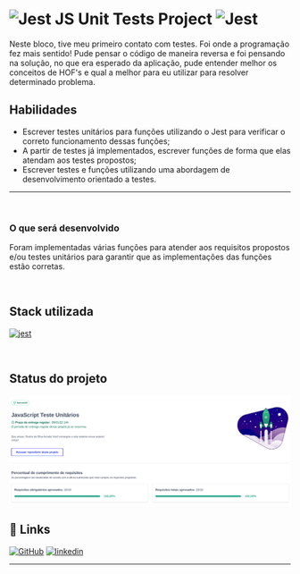 # ![Jest](https://www.vectorlogo.zone/logos/jestjsio/jestjsio-icon.svg)  JS Unit Tests Project ![Jest](https://img.shields.io/badge/-jest-%23C21325?style=for-the-badge&logo=jest&logoColor=white) 
 
<p>Neste bloco, tive meu primeiro contato com testes. Foi onde a programação fez mais sentido! Pude pensar o código de maneira reversa e foi pensando na solução, no que era esperado da aplicação, pude entender melhor os conceitos de HOF's e qual a melhor para eu utilizar para resolver determinado problema. </p>


## Habilidades

- Escrever testes unitários para funções utilizando o Jest para verificar o correto funcionamento dessas funções;
- A partir de testes já implementados, escrever funções de forma que elas atendam aos testes propostos;
- Escrever testes e funções utilizando uma abordagem de desenvolvimento orientado a testes.

---


<br/>

### O que será desenvolvido

Foram implementadas várias funções para atender aos requisitos propostos e/ou testes unitários para garantir que as implementações das funções estão corretas.

<br/>

## Stack utilizada
 <a href="https://jestjs.io" target="_blank" rel="noreferrer"> <img src="https://www.vectorlogo.zone/logos/jestjsio/jestjsio-icon.svg" alt="jest" width="40" height="40"/> </a> 


<br/>


## Status do projeto
<img src="unit-test-status.png" alt="unit-test-status.png"/>


## 🔗 Links

[![GitHub](https://img.shields.io/badge/github-%23121011.svg?style=for-the-badge&logo=github&logoColor=white)](https://github.com/onyrius)
[![linkedin](https://img.shields.io/badge/linkedin-0A66C2?style=for-the-badge&logo=linkedin&logoColor=white)](https://www.linkedin.com/in/suelen-arruda/)


---
